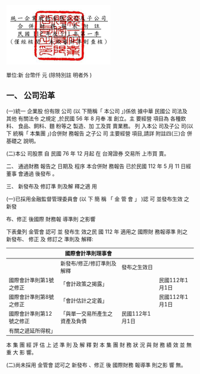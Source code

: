 

![0_image_0.png](0_image_0.png)

單位:新 台幣仟 元 (除特別註 明者外 )

## 一、 公司沿革

(一)統一 企業股 份有限 公司 (以 下簡稱「 本公司 」)係依 據中華 民國公 司法及 其他 有關法令 之規定 ,於民國 56 年 8 月奉 准 創立。主 要經營 項目為 各種飲 料、
食品、飼料、麵 粉等之 製造、加 工及買 賣業務。 列 入本公 司及子公 司(以 下 統稱「 本集團 」)合併財 務報告 之子公 司 主要經營 項目,請詳 附註四(三)合 併基礎之 說明。

(二)本公 司股票 自 民國 76 年 12 月起 在 台灣證券 交易所 上市買 賣。

二、 通過財務 報告之 日期及 程序 本合併財 務報告 已於民國 112 年 5 月 11 日經董事 會通過 後發布 。

三、 新發布及 修訂準 則及解 釋之適 用

(一)已採用金融監督管理委員會 (以 下 簡 稱 「 金 管 會 」 )認 可 並發布生效 之新發

布、修正 後國際 財務報 導準則 之影響

下表彙列 金管會 認可 並 發布生 效之民 國 112 年 適用之 國際財 務報導準 則之 新發布、 修正 及 修訂之 準則及 解釋:

|                          | 國際會計準則理事會             |                 |                 |
|--------------------------|--------------------------------|-----------------|-----------------|
|                          | 新發布/修正/修訂準則及解釋     | 發布之生效日    |                 |
| 國際會計準則第1號之修正  | 「會計政策之揭露」             |                 | 民國112年1月1日 |
| 國際會計準則第8號之修正  | 「會計估計之定義」             |                 | 民國112年1月1日 |
| 國際會計準則第12號之修正 | 「與單一交易所產生之資產及負債 | 民國112年1月1日 |                 |
| 有關之遞延所得稅」       |                                |                 |                 |

本 集 團 經 評 估 上 述 準 則 及 解 釋 對 本 集 團 財 務 狀 況 與 財 務 績 效 並 無 重 大 影 響。

(二)尚未採用 金管會 認可之 新發布 、修正 後 國際財務 報導準 則之影 響 無。